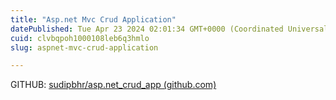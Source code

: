 ```yaml
---
title: "Asp.net Mvc Crud Application"
datePublished: Tue Apr 23 2024 02:01:34 GMT+0000 (Coordinated Universal Time)
cuid: clvbqpoh1000108leb6q3hmlo
slug: aspnet-mvc-crud-application

---
```


GITHUB: [sudipbhr/asp.net\_crud\_app (github.com)](https://github.com/sudipbhr/asp.net_crud_app)